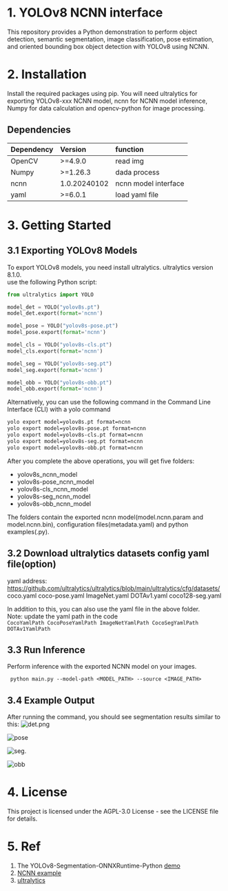 # 1. YOLOv8 NCNN interface

This repository provides a Python demonstration to perform object detection, semantic segmentation, image classification, pose estimation, and oriented bounding box object detection with YOLOv8 using NCNN.

# 2. Installation

Install the required packages using pip. You will need ultralytics for exporting YOLOv8-xxx NCNN model, ncnn for NCNN model inference, Numpy for data calculation and opencv-python for image processing.

## Dependencies

| Dependency | Version      | function             |
| :--------- | :----------- | :------------------- |
| OpenCV     | >=4.9.0      | read img             |
| Numpy      | >=1.26.3     | dada process         |
| ncnn       | 1.0.20240102 | ncnn model interface |
| yaml       | >=6.0.1      | load yaml file       |

# 3. Getting Started

## 3.1 Exporting YOLOv8 Models

To export YOLOv8 models, you need install ultralytics. ultralytics version 8.1.0.\
use the following Python script:

```python
from ultralytics import YOLO

model_det = YOLO("yolov8s.pt")
model_det.export(format='ncnn')

model_pose = YOLO("yolov8s-pose.pt")
model_pose.export(format='ncnn')

model_cls = YOLO("yolov8s-cls.pt")
model_cls.export(format='ncnn')

model_seg = YOLO("yolov8s-seg.pt")
model_seg.export(format='ncnn')

model_obb = YOLO("yolov8s-obb.pt")
model_obb.export(format='ncnn')
```

Alternatively, you can use the following command in the Command Line Interface (CLI) with a yolo command

```bash
yolo export model=yolov8s.pt format=ncnn
yolo export model=yolov8s-pose.pt format=ncnn
yolo export model=yolov8s-cls.pt format=ncnn
yolo export model=yolov8s-seg.pt format=ncnn
yolo export model=yolov8s-obb.pt format=ncnn
```

After you complete the above operations, you will get five folders:

- yolov8s_ncnn_model
- yolov8s-pose_ncnn_model
- yolov8s-cls_ncnn_model
- yolov8s-seg_ncnn_model
- yolov8s-obb_ncnn_model

The folders contain the exported ncnn model(model.ncnn.param and model.ncnn.bin), configuration files(metadata.yaml) and python examples(.py).

## 3.2 Download ultralytics datasets config yaml file(option)

yaml address: https://github.com/ultralytics/ultralytics/blob/main/ultralytics/cfg/datasets/ coco.yaml coco-pose.yaml ImageNet.yaml DOTAv1.yaml coco128-seg.yaml

In addition to this, you can also use the yaml file in the above folder.\
Note: update the yaml path in the code\
`CocoYamlPath CocoPoseYamlPath ImageNetYamlPath CocoSegYamlPath  DOTAv1YamlPath`

## 3.3 Run Inference

Perform inference with the exported NCNN model on your images.

` python main.py --model-path <MODEL_PATH> --source <IMAGE_PATH>`

## 3.4 Example Output

After running the command, you should see segmentation results similar to this: ![det.png](./imgs/det.png)

![pose](./imgs/pose.png)

![seg.](./imgs/seg.png)

![obb](./imgs/obb.png)

# 4. License

This project is licensed under the AGPL-3.0 License - see the LICENSE file for details.

# 5. Ref

1. The YOLOv8-Segmentation-ONNXRuntime-Python [demo](https://github.com/ultralytics/ultralytics/tree/main/examples/YOLOv8-Segmentation-ONNXRuntime-Python)
2. [NCNN example](https://github.com/Tencent/ncnn/tree/master/python/examples)
3. [ultralytics](https://github.com/ultralytics/ultralytics)
